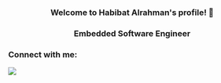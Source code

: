 
<h3 align = "center">
Welcome to Habibat Alrahman's profile! 👋
<h3 align = "center">
Embedded Software Engineer 

  ### Connect with me:
  <a href = "https://www.linkedin.com/in/habibat-alrahman-ashraf-78b633224" target = "_blank"><img src="https://img.shields.io/badge/-Habibat%20Alrahman%20ashraf-0077B5?style=for-the-badge&logo=Linkedin&logoColor=white"/></a>

